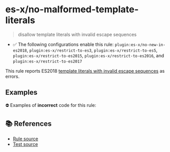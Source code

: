 # es-x/no-malformed-template-literals
> disallow template literals with invalid escape sequences

- ✅ The following configurations enable this rule: `plugin:es-x/no-new-in-es2018`, `plugin:es-x/restrict-to-es3`, `plugin:es-x/restrict-to-es5`, `plugin:es-x/restrict-to-es2015`, `plugin:es-x/restrict-to-es2016`, and `plugin:es-x/restrict-to-es2017`

This rule reports ES2018 [template literals with invalid escape sequences](https://github.com/tc39/proposal-template-literal-revision#readme) as errors.

## Examples

⛔ Examples of **incorrect** code for this rule:

<eslint-playground type="bad" code="/*eslint es-x/no-malformed-template-literals: error */
tag`\unicode`
" />

## 📚 References

- [Rule source](https://github.com/ota-meshi/eslint-plugin-es-x/blob/v4.1.0/lib/rules/no-malformed-template-literals.js)
- [Test source](https://github.com/ota-meshi/eslint-plugin-es-x/blob/v4.1.0/tests/lib/rules/no-malformed-template-literals.js)
